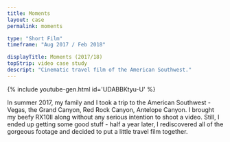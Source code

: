 ```yaml
---
title: Moments
layout: case
permalink: moments

type: "Short Film"
timeframe: "Aug 2017 / Feb 2018"

displayTitle: Moments (2017/18)
topStrip: video case study
descript: "Cinematic travel film of the American Southwest."
---
```


{% include youtube-gen.html id='UDABBKtyu-U' %}

In summer 2017, my family and I took a trip to the American Southwest - Vegas, the Grand Canyon, Red Rock Canyon, Antelope Canyon. I brought my beefy RX10II along without any serious intention to shoot a video. Still, I ended up getting some good stuff - half a year later, I rediscovered all of the gorgeous footage and decided to put a little travel film together.
